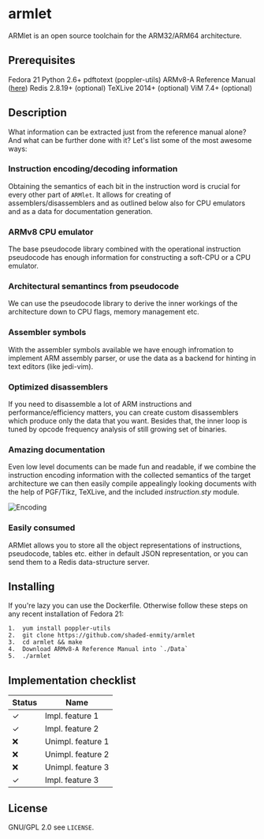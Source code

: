 # armlet
ARMlet is an open source toolchain for the ARM32/ARM64 architecture.

## Prerequisites

Fedora 21
Python 2.6+
pdftotext (poppler-utils)
ARMv8-A Reference Manual ([here](https://silver.arm.com/download/download.tm?pv=1879124))
Redis 2.8.19+ (optional)
TeXLive 2014+ (optional)
ViM 7.4+ (optional)

## Description

What information can be extracted just from the reference manual alone? And what can
be further done with it? Let's list some of the most awesome ways:

### Instruction encoding/decoding information
Obtaining the semantics of each bit in the instruction word is crucial for every other part of `ARMlet`. It allows for creating of assemblers/disassemblers and as outlined below also for CPU emulators and as a data for documentation generation.

### ARMv8 CPU emulator
The base pseudocode library combined with the operational instruction pseudocode has enough information for constructing a soft-CPU or a CPU emulator.

### Architectural semantincs from pseudocode
We can use the pseudocode library to derive the inner workings of the architecture down to CPU flags, memory management etc. 

### Assembler symbols
With the assembler symbols available we have enough infromation to implement ARM assembly parser, or use the data as a backend for hinting in text editors (like jedi-vim).

### Optimized disassemblers
If you need to disassemble a lot of ARM instructions and performance/efficiency matters, you can create custom disassemblers which produce only the data that you want. Besides that, the inner loop is tuned by opcode frequency analysis of still growing set of binaries. 

### Amazing documentation
Even low level documents can be made fun and readable, if we combine the instruction encoding information with the collected semantics of the target architecture we can then easily compile appealingly looking documents with the help of PGF/Tikz, TeXLive, and the included _instruction.sty_ module.

![Encoding](http://i.stack.imgur.com/tWy4q.png)

### Easily consumed
ARMlet allows you to store all the object representations of instructions, pseudocode, tables etc. either in default JSON representation, or you can send them to a Redis data-structure server. 

## Installing

If you're lazy you can use the Dockerfile. Otherwise follow these steps on any recent installation of Fedora 21:

	1.  yum install poppler-utils
	2.  git clone https://github.com/shaded-enmity/armlet
	3.  cd armlet && make
	4.  Download ARMv8-A Reference Manual into `./Data`
	5.  ./armlet

##  Implementation checklist

| Status | Name |
| ------ | ---- |
|   ✓    |  Impl. feature 1 |
|   ✓    |  Impl. feature 2 |
|   ❌    |  Unimpl. feature 1 |
|   ❌    |  Unimpl. feature 2 |
|   ❌    |  Unimpl. feature 3
|   ✓    |  Impl. feature 3 |

## License

GNU/GPL 2.0 see `LICENSE`.
